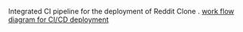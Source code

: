 Integrated CI pipeline for the deployment of Reddit Clone .
[ work flow diagram for CI/CD deployment](workflow.jpg)
